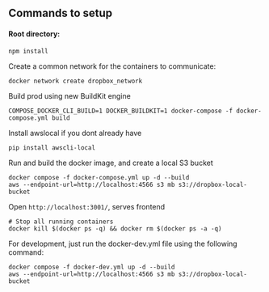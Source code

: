 ## Commands to setup

#### Root directory: 
```
npm install
```

Create a common network for the containers to communicate: 
```
docker network create dropbox_network
```

Build prod using new BuildKit engine
```
COMPOSE_DOCKER_CLI_BUILD=1 DOCKER_BUILDKIT=1 docker-compose -f docker-compose.yml build
```

Install awslocal if you dont already have 
```
pip install awscli-local
```

Run and build the docker image, and create a local S3 bucket
```
docker compose -f docker-compose.yml up -d --build   
aws --endpoint-url=http://localhost:4566 s3 mb s3://dropbox-local-bucket
```

Open `http://localhost:3001/`, serves frontend


```
# Stop all running containers
docker kill $(docker ps -q) && docker rm $(docker ps -a -q)
```


For development, just run the docker-dev.yml file using the following command: 
```
docker compose -f docker-dev.yml up -d --build   
aws --endpoint-url=http://localhost:4566 s3 mb s3://dropbox-local-bucket

```